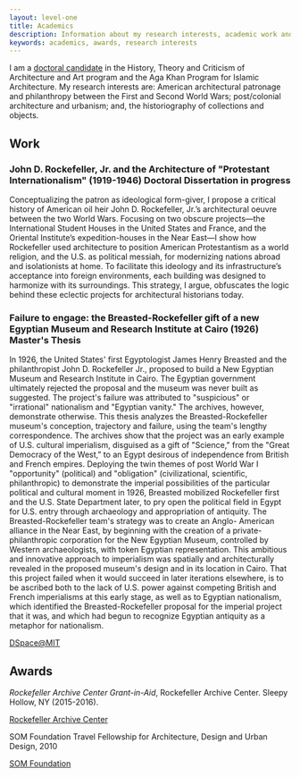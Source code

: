 ```yaml
---
layout: level-one
title: Academics
description: Information about my research interests, academic work and awards.
keywords: academics, awards, research interests
---
```


I am a [doctoral candidate](https://architecture.mit.edu/student/azra-dawood) in the History, Theory and Criticism of Architecture and Art program and the Aga Khan Program for Islamic Architecture. My research interests are: American architectural patronage and philanthropy between the First and Second World Wars; post/colonial architecture and urbanism; and, the historiography of collections and objects.

## Work

### John D. Rockefeller, Jr. and the Architecture of "Protestant Internationalism" (1919-1946) <span class="label">Doctoral Dissertation</span> <span class="label">in progress</span>

Conceptualizing the patron as ideological form-giver, I propose a critical history of American oil heir John D. Rockefeller, Jr.’s architectural oeuvre between the two World Wars. Focusing on two obscure projects—the International Student Houses in the United States and France, and the Oriental Institute’s expedition-houses in the Near East—I show how Rockefeller used architecture to position American Protestantism as a world religion, and the U.S. as political messiah, for modernizing nations abroad and isolationists at home. To facilitate this ideology and its infrastructure’s acceptance into foreign environments, each building was designed to harmonize with its surroundings. This strategy, I argue, obfuscates the logic behind these eclectic projects for architectural historians today.

### Failure to engage: the Breasted-Rockefeller gift of a new Egyptian Museum and Research Institute at Cairo (1926) <span class="label">Master's Thesis</span>

In 1926, the United States' first Egyptologist James Henry Breasted and the philanthropist John D. Rockefeller Jr., proposed to build a New Egyptian Museum and Research Institute in Cairo. The Egyptian government ultimately rejected the proposal and the museum was never built as suggested. The project's failure was attributed to "suspicious" or "irrational" nationalism and "Egyptian vanity." The archives, however, demonstrate otherwise. This thesis analyzes the Breasted-Rockefeller museum's conception, trajectory and failure, using the team's lengthy correspondence. The archives show that the project was an early example of U.S. cultural imperialism, disguised as a gift of "Science," from the "Great Democracy of the West," to an Egypt desirous of independence from British and French empires. Deploying the twin themes of post World War I "opportunity" (political) and "obligation" (civilizational, scientific, philanthropic) to demonstrate the imperial possibilities of the particular political and cultural moment in 1926, Breasted mobilized Rockefeller first and the U.S. State Department later, to pry open the political field in Egypt for U.S. entry through archaeology and appropriation of antiquity. The Breasted-Rockefeller team's strategy was to create an Anglo- American alliance in the Near East, by beginning with the creation of a private-philanthropic corporation for the New Egyptian Museum, controlled by Western archaeologists, with token Egyptian representation. This ambitious and innovative approach to imperialism was spatially and architecturally revealed in the proposed museum's design and in its location in Cairo. That this project failed when it would succeed in later iterations elsewhere, is to be ascribed both to the lack of U.S. power against competing British and French imperialisms at this early stage, as well as to Egyptian nationalism, which identified the Breasted-Rockefeller proposal for the imperial project that it was, and which had begun to recognize Egyptian antiquity as a metaphor for nationalism.

<a href="http://hdl.handle.net/1721.1/59109" class="tiny button hollow"><i class="fa fa-file-pdf-o"></i> DSpace@MIT</a>

## Awards
_Rockefeller Archive Center Grant-in-Aid_, Rockefeller Archive Center. Sleepy Hollow, NY (2015-2016).

<a href="http://rockarch.org/publications/resrep/dawood.pdf" class="button tiny hollow"><i class="fa fa-file-pdf-o"></i> Rockefeller Archive Center</a>


SOM Foundation Travel Fellowship for Architecture, Design and Urban Design, 2010

<a href="http://www.somfoundation.som.com/fellow/azra-dawood" class="button tiny hollow"><i class="fa fa-file-pdf-o"></i> SOM Foundation</a>
